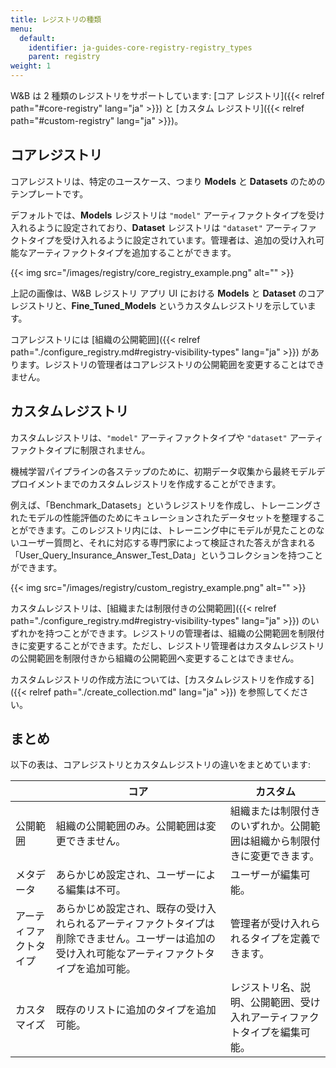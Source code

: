 ```yaml
---
title: レジストリの種類
menu:
  default:
    identifier: ja-guides-core-registry-registry_types
    parent: registry
weight: 1
---
```


W&B は 2 種類のレジストリをサポートしています: [コア レジストリ]({{< relref path="#core-registry" lang="ja" >}}) と [カスタム レジストリ]({{< relref path="#custom-registry" lang="ja" >}})。

## コアレジストリ

コアレジストリは、特定のユースケース、つまり **Models** と **Datasets** のためのテンプレートです。

デフォルトでは、**Models** レジストリは `"model"` アーティファクトタイプを受け入れるように設定されており、**Dataset** レジストリは `"dataset"` アーティファクトタイプを受け入れるように設定されています。管理者は、追加の受け入れ可能なアーティファクトタイプを追加することができます。

{{< img src="/images/registry/core_registry_example.png" alt="" >}}

上記の画像は、W&B レジストリ アプリ UI における **Models** と **Dataset** のコアレジストリと、**Fine_Tuned_Models** というカスタムレジストリを示しています。

コアレジストリには [組織の公開範囲]({{< relref path="./configure_registry.md#registry-visibility-types" lang="ja" >}}) があります。レジストリの管理者はコアレジストリの公開範囲を変更することはできません。

## カスタムレジストリ

カスタムレジストリは、`"model"` アーティファクトタイプや `"dataset"` アーティファクトタイプに制限されません。

機械学習パイプラインの各ステップのために、初期データ収集から最終モデルデプロイメントまでのカスタムレジストリを作成することができます。

例えば、「Benchmark_Datasets」というレジストリを作成し、トレーニングされたモデルの性能評価のためにキュレーションされたデータセットを整理することができます。このレジストリ内には、トレーニング中にモデルが見たことのないユーザー質問と、それに対応する専門家によって検証された答えが含まれる「User_Query_Insurance_Answer_Test_Data」というコレクションを持つことができます。

{{< img src="/images/registry/custom_registry_example.png" alt="" >}}

カスタムレジストリは、[組織または制限付きの公開範囲]({{< relref path="./configure_registry.md#registry-visibility-types" lang="ja" >}}) のいずれかを持つことができます。レジストリの管理者は、組織の公開範囲を制限付きに変更することができます。ただし、レジストリ管理者はカスタムレジストリの公開範囲を制限付きから組織の公開範囲へ変更することはできません。

カスタムレジストリの作成方法については、[カスタムレジストリを作成する]({{< relref path="./create_collection.md" lang="ja" >}}) を参照してください。

## まとめ

以下の表は、コアレジストリとカスタムレジストリの違いをまとめています:

|                | コア  | カスタム|
| -------------- | ----- | ----- |
| 公開範囲       | 組織の公開範囲のみ。公開範囲は変更できません。 | 組織または制限付きのいずれか。公開範囲は組織から制限付きに変更できます。|
| メタデータ     | あらかじめ設定され、ユーザーによる編集は不可。 | ユーザーが編集可能。  |
| アーティファクトタイプ | あらかじめ設定され、既存の受け入れられるアーティファクトタイプは削除できません。ユーザーは追加の受け入れ可能なアーティファクトタイプを追加可能。 | 管理者が受け入れられるタイプを定義できます。 |
| カスタマイズ    | 既存のリストに追加のタイプを追加可能。 |  レジストリ名、説明、公開範囲、受け入れアーティファクトタイプを編集可能。|